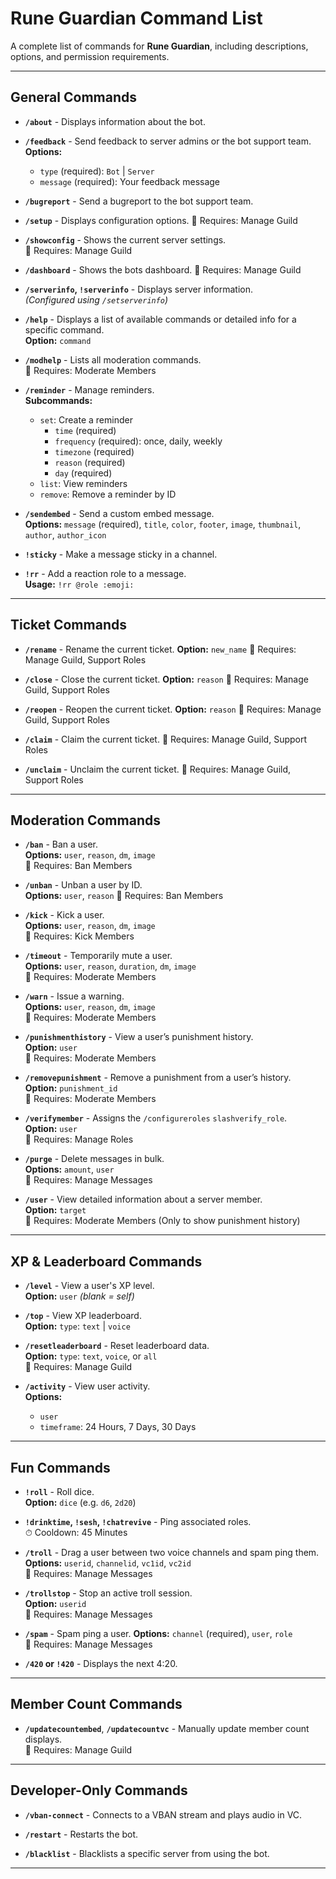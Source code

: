 # Rune Guardian Command List

A complete list of commands for **Rune Guardian**, including descriptions, options, and permission requirements.

---

## General Commands

- **`/about`** - Displays information about the bot.

- **`/feedback`** - Send feedback to server admins or the bot support team.  
  **Options:**
  - `type` (required): `Bot` | `Server`
  - `message` (required): Your feedback message

- **`/bugreport`** - Send a bugreport to the bot support team.

- **`/setup`** - Displays configuration options.
  🔐 Requires: Manage Guild

- **`/showconfig`** - Shows the current server settings.  
  🔐 Requires: Manage Guild

- **`/dashboard`** - Shows the bots dashboard.
  🔐 Requires: Manage Guild

- **`/serverinfo`, `!serverinfo`** - Displays server information.  
  *(Configured using `/setserverinfo`)*

- **`/help`** - Displays a list of available commands or detailed info for a specific command.  
  **Option:** `command`

- **`/modhelp`** - Lists all moderation commands.  
  🔐 Requires: Moderate Members

- **`/reminder`** - Manage reminders.  
  **Subcommands:**
  - `set`: Create a reminder  
    - `time` (required)  
    - `frequency` (required): once, daily, weekly  
    - `timezone` (required)  
    - `reason` (required)  
    - `day` (required)
  - `list`: View reminders
  - `remove`: Remove a reminder by ID

- **`/sendembed`** - Send a custom embed message.  
  **Options:** `message` (required), `title`, `color`, `footer`, `image`, `thumbnail`, `author`, `author_icon`

- **`!sticky`** - Make a message sticky in a channel.

- **`!rr`** - Add a reaction role to a message.  
  **Usage:** `!rr @role :emoji:`

---

## Ticket Commands

- **`/rename`** - Rename the current ticket.
  **Option:** `new_name`
  🔐 Requires: Manage Guild, Support Roles

- **`/close`** - Close the current ticket.
  **Option:** `reason`
  🔐 Requires: Manage Guild, Support Roles

- **`/reopen`** - Reopen the current ticket.
  **Option:** `reason`
  🔐 Requires: Manage Guild, Support Roles

- **`/claim`** - Claim the current ticket.
  🔐 Requires: Manage Guild, Support Roles

- **`/unclaim`** - Unclaim the current ticket.
  🔐 Requires: Manage Guild, Support Roles

---

## Moderation Commands

- **`/ban`** - Ban a user.  
  **Options:** `user`, `reason`, `dm`, `image`  
  🔐 Requires: Ban Members

- **`/unban`** - Unban a user by ID.  
  **Options:** `user`, `reason`
  🔐 Requires: Ban Members

- **`/kick`** - Kick a user.  
  **Options:** `user`, `reason`, `dm`, `image`  
  🔐 Requires: Kick Members

- **`/timeout`** - Temporarily mute a user.  
  **Options:** `user`, `reason`, `duration`, `dm`, `image`  
  🔐 Requires: Moderate Members

- **`/warn`** - Issue a warning.  
  **Options:** `user`, `reason`, `dm`, `image`  
  🔐 Requires: Moderate Members

- **`/punishmenthistory`** - View a user’s punishment history.  
  **Option:** `user`  
  🔐 Requires: Moderate Members

- **`/removepunishment`** - Remove a punishment from a user’s history.  
  **Option:** `punishment_id`  
  🔐 Requires: Moderate Members

- **`/verifymember`** - Assigns the `/configureroles` `slashverify_role`.  
  **Option:** `user`  
  🔐 Requires: Manage Roles

- **`/purge`** - Delete messages in bulk.  
  **Options:** `amount`, `user`  
  🔐 Requires: Manage Messages

- **`/user`** - View detailed information about a server member.  
  **Option:** `target`  
  🔐 Requires: Moderate Members (Only to show punishment history)

---

## XP & Leaderboard Commands

- **`/level`** - View a user's XP level.  
  **Option:** `user` *(blank = self)*

- **`/top`** - View XP leaderboard.  
  **Option:** `type`: `text` | `voice`

- **`/resetleaderboard`** - Reset leaderboard data.  
  **Option:** `type`: `text`, `voice`, or `all`  
  🔐 Requires: Manage Guild

- **`/activity`** - View user activity.  
  **Options:**  
  - `user`  
  - `timeframe`: 24 Hours, 7 Days, 30 Days

---

## Fun Commands

- **`!roll`** - Roll dice.  
  **Option:** `dice` (e.g. `d6`, `2d20`)

- **`!drinktime`, `!sesh`, `!chatrevive`** - Ping associated roles.  
  ⏱ Cooldown: 45 Minutes

- **`/troll`** - Drag a user between two voice channels and spam ping them.  
  **Options:** `userid`, `channelid`, `vc1id`, `vc2id`  
  🔐 Requires: Manage Messages

- **`/trollstop`** - Stop an active troll session.  
  **Option:** `userid`  
  🔐 Requires: Manage Messages

- **`/spam`** - Spam ping a user.
  **Options:** `channel` (required), `user`, `role`  
  🔐 Requires: Manage Messages

- **`/420` or `!420`** - Displays the next 4:20.

---

## Member Count Commands

- **`/updatecountembed`**, **`/updatecountvc`** - Manually update member count displays.  
  🔐 Requires: Manage Guild

---

## Developer-Only Commands
- **`/vban-connect`** - Connects to a VBAN stream and plays audio in VC.  

- **`/restart`** - Restarts the bot. 

- **`/blacklist`** - Blacklists a specific server from using the bot.

---